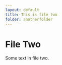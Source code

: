 ```yaml
---
layout: default
title: This is file two
folder: anotherfolder
---
```


# File Two

Some text in file two.
